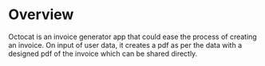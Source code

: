 # Overview
Octocat is an invoice generator app that could ease the process of creating an invoice. 
On input of user data, it creates a pdf as per the data with a designed pdf of the invoice which can be shared directly.

